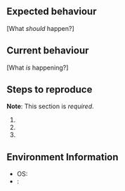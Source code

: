 ## Expected behaviour

[What *should* happen?]

## Current behaviour

[What *is* happening?]

## Steps to reproduce

**Note**:  This section is *required*.

1.
2.
3.

## Environment Information

* OS:
* <other useful software versions>:
